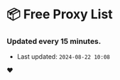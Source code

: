 # :package: Free Proxy List
### Updated every 15 minutes.

- Last updated: `2024-08-22 10:08`

:heart:
